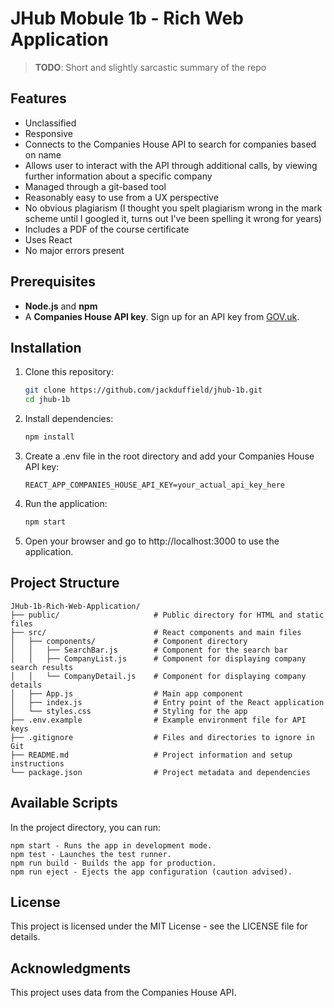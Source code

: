 # JHub Mobule 1b - Rich Web Application


> **TODO**: Short and slightly sarcastic summary of the repo

## Features

- Unclassified
- Responsive
- Connects to the Companies House API to search for companies based on name
- Allows user to interact with the API through additional calls, by viewing further information about a specific company
- Managed through a git-based tool
- Reasonably easy to use from a UX perspective
- No obvious plagiarism (I thought you spelt plagiarism wrong in the mark scheme until I googled it, turns out I've been spelling it wrong for years)
- Includes a PDF of the course certificate
- Uses React
- No major errors present

## Prerequisites

- **Node.js** and **npm**
- A **Companies House API key**. Sign up for an API key from [GOV.uk](https://developer-specs.company-information.service.gov.uk/guides/quickStart).

## Installation

1. Clone this repository:

   ```bash
   git clone https://github.com/jackduffield/jhub-1b.git
   cd jhub-1b
   ```
2. Install dependencies:

   ```bash
   npm install
   ```

3. Create a .env file in the root directory and add your Companies House API key:
   
   ```
   REACT_APP_COMPANIES_HOUSE_API_KEY=your_actual_api_key_here
   ```

4. Run the application:

   ```bash
   npm start
   ```

5. Open your browser and go to http://localhost:3000 to use the application.

## Project Structure
```
JHub-1b-Rich-Web-Application/
├── public/                     # Public directory for HTML and static files
├── src/                        # React components and main files
│   ├── components/             # Component directory
│   │   ├── SearchBar.js        # Component for the search bar
│   │   ├── CompanyList.js      # Component for displaying company search results
│   │   └── CompanyDetail.js    # Component for displaying company details
│   ├── App.js                  # Main app component
│   ├── index.js                # Entry point of the React application
│   └── styles.css              # Styling for the app
├── .env.example                # Example environment file for API keys
├── .gitignore                  # Files and directories to ignore in Git
├── README.md                   # Project information and setup instructions
└── package.json                # Project metadata and dependencies
```
## Available Scripts

In the project directory, you can run:

    npm start - Runs the app in development mode.
    npm test - Launches the test runner.
    npm run build - Builds the app for production.
    npm run eject - Ejects the app configuration (caution advised).

## License

This project is licensed under the MIT License - see the LICENSE file for details.

## Acknowledgments

This project uses data from the Companies House API.
